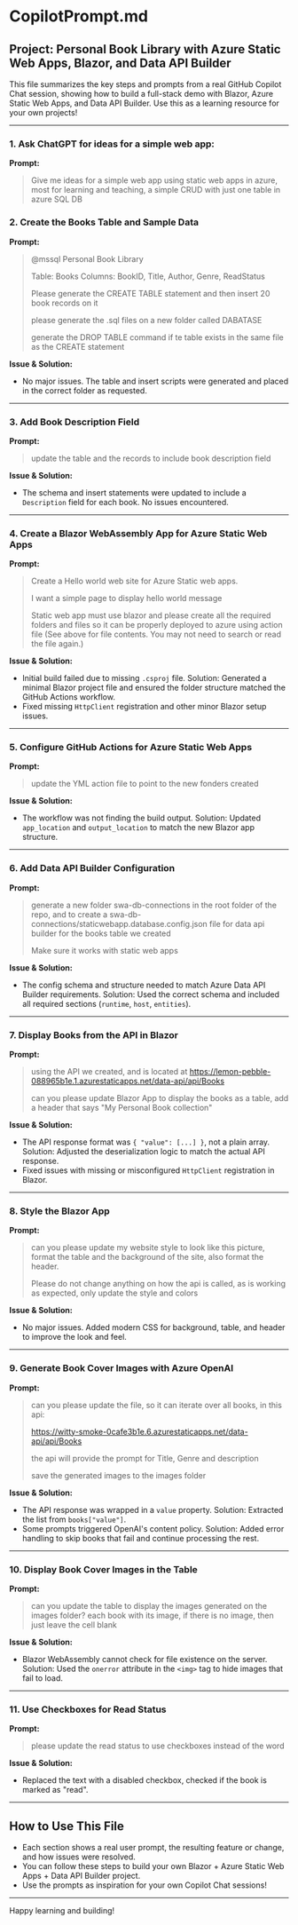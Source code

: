 # CopilotPrompt.md

## Project: Personal Book Library with Azure Static Web Apps, Blazor, and Data API Builder

This file summarizes the key steps and prompts from a real GitHub Copilot Chat session, showing how to build a full-stack demo with Blazor, Azure Static Web Apps, and Data API Builder. Use this as a learning resource for your own projects!

---

### 1. Ask ChatGPT for ideas for a simple web app:

**Prompt:**
> Give me ideas for a simple web app using static web apps in azure, most for learning and teaching, a simple CRUD with just one table in azure SQL DB






### 2. Create the Books Table and Sample Data

**Prompt:**
> @mssql Personal Book Library
>
> Table: Books
> Columns: BookID, Title, Author, Genre, ReadStatus
>
> Please generate the CREATE TABLE statement and then insert 20 book records on it
>
> please generate the .sql files on a new folder called DABATASE
>
> generate the DROP TABLE command if te table exists in the same file as the CREATE statement

**Issue & Solution:**
- No major issues. The table and insert scripts were generated and placed in the correct folder as requested.

---

### 3. Add Book Description Field

**Prompt:**
> update the table and the records to include book description field

**Issue & Solution:**
- The schema and insert statements were updated to include a `Description` field for each book. No issues encountered.

---

### 4. Create a Blazor WebAssembly App for Azure Static Web Apps

**Prompt:**
> Create a Hello world web site for Azure Static web apps.
>
> I want a simple page to display hello world message
>
> Static web app must use blazor and please create all the required folders and files so it can be properly deployed to azure using action file (See <attachments> above for file contents. You may not need to search or read the file again.)

**Issue & Solution:**
- Initial build failed due to missing `.csproj` file. Solution: Generated a minimal Blazor project file and ensured the folder structure matched the GitHub Actions workflow.
- Fixed missing `HttpClient` registration and other minor Blazor setup issues.

---

### 5. Configure GitHub Actions for Azure Static Web Apps

**Prompt:**
> update the YML action file to point to the new fonders created

**Issue & Solution:**
- The workflow was not finding the build output. Solution: Updated `app_location` and `output_location` to match the new Blazor app structure.

---

### 6. Add Data API Builder Configuration

**Prompt:**
> generate a new folder swa-db-connections in the root folder of the repo, and to create a swa-db-connections/staticwebapp.database.config.json file for data api builder for the books table we created
>
> Make sure it works with static web apps

**Issue & Solution:**
- The config schema and structure needed to match Azure Data API Builder requirements. Solution: Used the correct schema and included all required sections (`runtime`, `host`, `entities`).

---

### 7. Display Books from the API in Blazor

**Prompt:**
> using the API we created, and is located at https://lemon-pebble-088965b1e.1.azurestaticapps.net/data-api/api/Books
>
> can you please update Blazor App to display the books as a table, add a header that says "My Personal Book collection"

**Issue & Solution:**
- The API response format was `{ "value": [...] }`, not a plain array. Solution: Adjusted the deserialization logic to match the actual API response.
- Fixed issues with missing or misconfigured `HttpClient` registration in Blazor.

---

### 8. Style the Blazor App

**Prompt:**
> can you please update my website style to look like this picture, format the table and the background of the site, also format the header.
>
> Please do not change anything on how the api is called, as is working as expected, only update the style and colors

**Issue & Solution:**
- No major issues. Added modern CSS for background, table, and header to improve the look and feel.

---

### 9. Generate Book Cover Images with Azure OpenAI

**Prompt:**
> can you please update the file, so it can iterate over all books, in this api:
>
> https://witty-smoke-0cafe3b1e.6.azurestaticapps.net/data-api/api/Books
>
> the api will provide the prompt for Title, Genre and description
>
> save the generated images to the images folder

**Issue & Solution:**
- The API response was wrapped in a `value` property. Solution: Extracted the list from `books["value"]`.
- Some prompts triggered OpenAI's content policy. Solution: Added error handling to skip books that fail and continue processing the rest.

---

### 10. Display Book Cover Images in the Table

**Prompt:**
> can you update the table to display the images generated on the images folder? each book with its image, if there is no image, then just leave the cell blank

**Issue & Solution:**
- Blazor WebAssembly cannot check for file existence on the server. Solution: Used the `onerror` attribute in the `<img>` tag to hide images that fail to load.

---

### 11. Use Checkboxes for Read Status

**Prompt:**
> please update the read status to use checkboxes instead of the word

**Issue & Solution:**
- Replaced the text with a disabled checkbox, checked if the book is marked as "read".

---

## How to Use This File

- Each section shows a real user prompt, the resulting feature or change, and how issues were resolved.
- You can follow these steps to build your own Blazor + Azure Static Web Apps + Data API Builder project.
- Use the prompts as inspiration for your own Copilot Chat sessions!

---

Happy learning and building!
